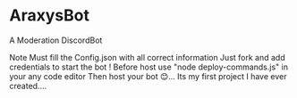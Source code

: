 # AraxysBot
A Moderation DiscordBot

Note Must fill the Config.json with all correct information
Just fork and add credentials to start the bot !
Before host use "node deploy-commands.js" in your any code editor
Then host your bot 😊...
Its my first project I have ever created....
